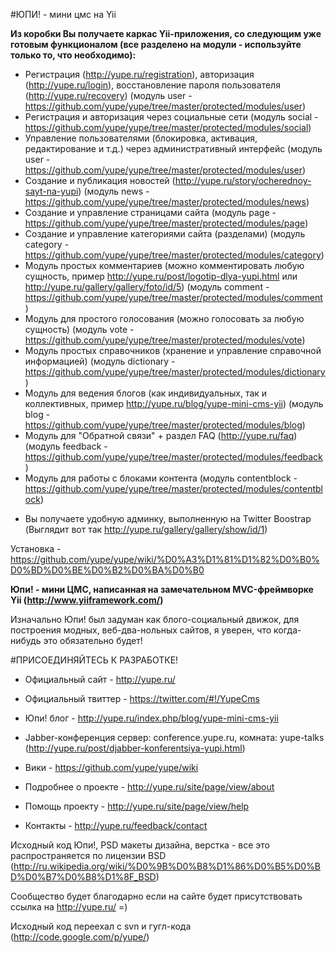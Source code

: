 #ЮПИ! - мини цмс на Yii

**Из коробки Вы получаете каркас Yii-приложения, со следующим уже готовым функционалом (все разделено на модули - используйте только то, что необходимо):**

* Регистрация (http://yupe.ru/registration), авторизация (http://yupe.ru/login), восстановление пароля пользователя (http://yupe.ru/recovery) (модуль user - https://github.com/yupe/yupe/tree/master/protected/modules/user)
* Регистрация и авторизация через социальные сети (модуль social - https://github.com/yupe/yupe/tree/master/protected/modules/social)
* Управление пользователями (блокировка, активация, редактирование и т.д.) через административный интерфейс (модуль user - https://github.com/yupe/yupe/tree/master/protected/modules/user)
* Создание и публикация новостей (http://yupe.ru/story/ocherednoy-sayt-na-yupi) (модуль news - https://github.com/yupe/yupe/tree/master/protected/modules/news)
* Создание и управление страницами сайта (модуль page - https://github.com/yupe/yupe/tree/master/protected/modules/page)
* Создание и управление категориями сайта (разделами) (модуль category - https://github.com/yupe/yupe/tree/master/protected/modules/category)
* Модуль простых комментариев (можно комментировать любую сущность, пример http://yupe.ru/post/logotip-dlya-yupi.html или http://yupe.ru/gallery/gallery/foto/id/5) (модуль comment - https://github.com/yupe/yupe/tree/master/protected/modules/comment)
* Модуль для простого голосования (можно голосовать за любую сущность) (модуль vote - https://github.com/yupe/yupe/tree/master/protected/modules/vote)
* Модуль простых справочников (хранение и управление справочной информацией) (модуль dictionary - https://github.com/yupe/yupe/tree/master/protected/modules/dictionary)
* Модуль для ведения блогов (как индивидуальных, так и коллективных, пример http://yupe.ru/blog/yupe-mini-cms-yii) (модуль blog - https://github.com/yupe/yupe/tree/master/protected/modules/blog)
* Модуль для "Обратной связи" + раздел FAQ (http://yupe.ru/faq) (модуль feedback - https://github.com/yupe/yupe/tree/master/protected/modules/feedback)
* Модуль для работы с блоками контента (модуль contentblock - https://github.com/yupe/yupe/tree/master/protected/modules/contentblock)


+ Вы получаете удобную админку, выполненную на Twitter Boostrap  (Выглядит вот так http://yupe.ru/gallery/gallery/show/id/1)

Установка - https://github.com/yupe/yupe/wiki/%D0%A3%D1%81%D1%82%D0%B0%D0%BD%D0%BE%D0%B2%D0%BA%D0%B0

**Юпи! - мини ЦМС, написанная на замечательном MVC-фреймворке Yii (http://www.yiiframework.com/)**

Изначально Юпи! был задуман как блого-социальный движок, для построения модных, веб-два-нольных сайтов, я уверен, что когда-нибудь это обязательно будет!

#ПРИСОЕДИНЯЙТЕСЬ К РАЗРАБОТКЕ!

* Официальный сайт - http://yupe.ru/

* Официальный твиттер - https://twitter.com/#!/YupeCms

* Юпи! блог - http://yupe.ru/index.php/blog/yupe-mini-cms-yii

* Jabber-конференция сервер: conference.yupe.ru, комната: yupe-talks (http://yupe.ru/post/djabber-konferentsiya-yupi.html)

* Вики - https://github.com/yupe/yupe/wiki

* Подробнее о проекте - http://yupe.ru/site/page/view/about

* Помощь проекту - http://yupe.ru/site/page/view/help

* Контакты - http://yupe.ru/feedback/contact


Исходный код Юпи!, PSD макеты дизайна, верстка - все это распространяется по лицензии BSD (http://ru.wikipedia.org/wiki/%D0%9B%D0%B8%D1%86%D0%B5%D0%BD%D0%B7%D0%B8%D1%8F_BSD)

Сообщество будет благодарно если на сайте будет присутствовать ссылка на http://yupe.ru/ =)

Исходный код переехал с svn и гугл-кода (http://code.google.com/p/yupe/)